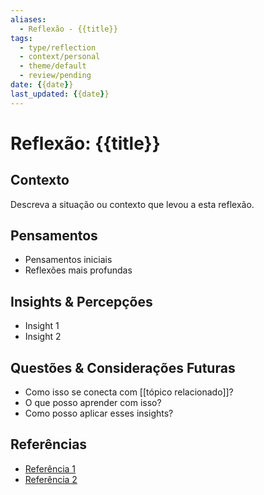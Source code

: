 ```yaml
---
aliases:
  - Reflexão - {{title}}
tags:
  - type/reflection
  - context/personal
  - theme/default
  - review/pending
date: {{date}}
last_updated: {{date}}
---
```


# Reflexão: {{title}}

## Contexto
Descreva a situação ou contexto que levou a esta reflexão.

## Pensamentos
- Pensamentos iniciais
- Reflexões mais profundas

## Insights & Percepções
- Insight 1
- Insight 2

## Questões & Considerações Futuras
- Como isso se conecta com [[tópico relacionado]]?
- O que posso aprender com isso?
- Como posso aplicar esses insights?

## Referências
- [Referência 1](link)
- [Referência 2](link)